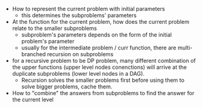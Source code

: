 - How to represent the current problem with initial parameters
    - this determines the subproblems' parameters 
- At the function for the current problem, how does the current problem relate to the smaller subproblems
    - subproblem's parameters depends on the form of the initial problem's parameter
    - usually for the intermediate problem / curr function, there are multi-branched recursion on subproblems
- for a recursive problem to be DP problem, many different combination of the upper functions (upper level nodes conenctions) will arrive at the duplicate subproblems (lower level nodes in a DAG). 
    - Recursion solves the smaller problems first before using them to solve bigger problems, cache them.
- How to "combine" the answers from subproblems to find the answer for the current level

